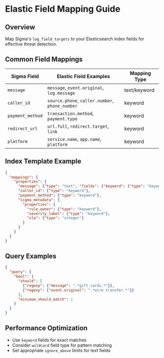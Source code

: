 # Elastic Field Mapping Guide

## Overview
Map Sigma's `log_field_targets` to your Elasticsearch index fields for effective threat detection.

## Common Field Mappings

| Sigma Field | Elastic Field Examples | Mapping Type |
|------------|----------------------|--------------|
| `message` | `message`, `event.original`, `log.message` | text/keyword |
| `caller_id` | `source.phone`, `caller.number`, `phone_number` | keyword |
| `payment_method` | `transaction.method`, `payment.type` | keyword |
| `redirect_url` | `url.full`, `redirect.target`, `link` | keyword |
| `platform` | `service.name`, `app.name`, `platform` | keyword |

## Index Template Example
```json
{
  "mappings": {
    "properties": {
      "message": {"type": "text", "fields": {"keyword": {"type": "keyword"}}},
      "caller_id": {"type": "keyword"},
      "payment_method": {"type": "keyword"},
      "sigma_metadata": {
        "properties": {
          "rule_owner": {"type": "keyword"},
          "severity_label": {"type": "keyword"},
          "sla": {"type": "integer"}
        }
      }
    }
  }
}
```

## Query Examples
```json
{
  "query": {
    "bool": {
      "should": [
        {"regexp": {"message": ".*gift cards.*"}},
        {"regexp": {"event.original": ".*wire transfer.*"}}
      ],
      "minimum_should_match": 1
    }
  }
}
```

## Performance Optimization
- Use `keyword` fields for exact matches
- Consider `wildcard` field type for pattern matching
- Set appropriate `ignore_above` limits for text fields